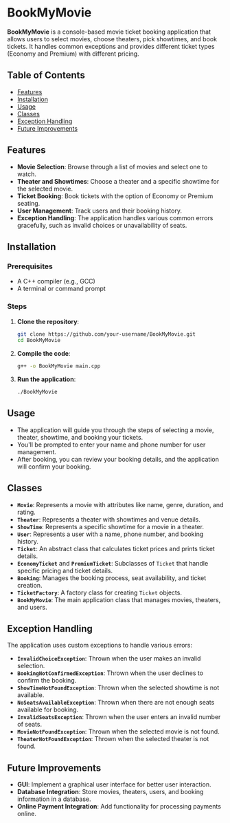 # BookMyMovie

**BookMyMovie** is a console-based movie ticket booking application that allows users to select movies, choose theaters, pick showtimes, and book tickets. It handles common exceptions and provides different ticket types (Economy and Premium) with different pricing.

## Table of Contents
- [Features](#features)
- [Installation](#installation)
- [Usage](#usage)
- [Classes](#classes)
- [Exception Handling](#exception-handling)
- [Future Improvements](#future-improvements)


## Features

- **Movie Selection**: Browse through a list of movies and select one to watch.
- **Theater and Showtimes**: Choose a theater and a specific showtime for the selected movie.
- **Ticket Booking**: Book tickets with the option of Economy or Premium seating.
- **User Management**: Track users and their booking history.
- **Exception Handling**: The application handles various common errors gracefully, such as invalid choices or unavailability of seats.

## Installation

### Prerequisites

- A C++ compiler (e.g., GCC)
- A terminal or command prompt

### Steps

1. **Clone the repository**:
   ```sh
   git clone https://github.com/your-username/BookMyMovie.git
   cd BookMyMovie

2. **Compile the code**:
    ```sh
    g++ -o BookMyMovie main.cpp

3. **Run the application**:
    ```sh
    ./BookMyMovie

## Usage

- The application will guide you through the steps of selecting a movie, theater, showtime, and booking your tickets.
- You'll be prompted to enter your name and phone number for user management.
- After booking, you can review your booking details, and the application will confirm your booking.

## Classes

- **`Movie`**: Represents a movie with attributes like name, genre, duration, and rating.
- **`Theater`**: Represents a theater with showtimes and venue details.
- **`ShowTime`**: Represents a specific showtime for a movie in a theater.
- **`User`**: Represents a user with a name, phone number, and booking history.
- **`Ticket`**: An abstract class that calculates ticket prices and prints ticket details.
- **`EconomyTicket`** and **`PremiumTicket`**: Subclasses of `Ticket` that handle specific pricing and ticket details.
- **`Booking`**: Manages the booking process, seat availability, and ticket creation.
- **`TicketFactory`**: A factory class for creating `Ticket` objects.
- **`BookMyMovie`**: The main application class that manages movies, theaters, and users.

## Exception Handling

The application uses custom exceptions to handle various errors:

- **`InvalidChoiceException`**: Thrown when the user makes an invalid selection.
- **`BookingNotConfirmedException`**: Thrown when the user declines to confirm the booking.
- **`ShowTimeNotFoundException`**: Thrown when the selected showtime is not available.
- **`NoSeatsAvailableException`**: Thrown when there are not enough seats available for booking.
- **`InvalidSeatsException`**: Thrown when the user enters an invalid number of seats.
- **`MovieNotFoundException`**: Thrown when the selected movie is not found.
- **`TheaterNotFoundException`**: Thrown when the selected theater is not found.

## Future Improvements

- **GUI**: Implement a graphical user interface for better user interaction.
- **Database Integration**: Store movies, theaters, users, and booking information in a database.
- **Online Payment Integration**: Add functionality for processing payments online.
